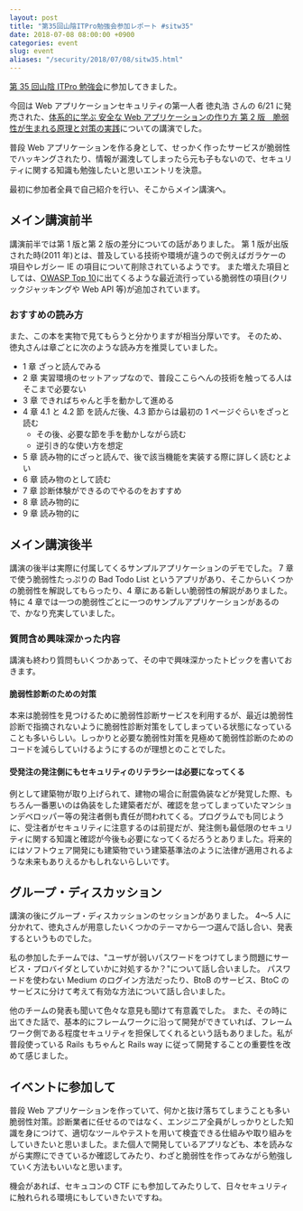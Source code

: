 ```yaml
---
layout: post
title: "第35回山陰ITPro勉強会参加レポート #sitw35"
date: 2018-07-08 08:00:00 +0900
categories: event
slug: event
aliases: "/security/2018/07/08/sitw35.html"
---
```


[第 35 回山陰 ITPro 勉強会](https://sitw.doorkeeper.jp/events/75259)に参加してきました。

今回は Web アプリケーションセキュリティの第一人者 徳丸浩 さんの 6/21 に発売された、[体系的に学ぶ 安全な Web アプリケーションの作り方 第 2 版　脆弱性が生まれる原理と対策の実践](https://amzn.to/2KGA4JQ)についての講演でした。

<a href="https://www.amazon.co.jp/%E4%BD%93%E7%B3%BB%E7%9A%84%E3%81%AB%E5%AD%A6%E3%81%B6-%E5%AE%89%E5%85%A8%E3%81%AAWeb%E3%82%A2%E3%83%97%E3%83%AA%E3%82%B1%E3%83%BC%E3%82%B7%E3%83%A7%E3%83%B3%E3%81%AE%E4%BD%9C%E3%82%8A%E6%96%B9-%E7%AC%AC2%E7%89%88-%E8%84%86%E5%BC%B1%E6%80%A7%E3%81%8C%E7%94%9F%E3%81%BE%E3%82%8C%E3%82%8B%E5%8E%9F%E7%90%86%E3%81%A8%E5%AF%BE%E7%AD%96%E3%81%AE%E5%AE%9F%E8%B7%B5-%E5%BE%B3%E4%B8%B8/dp/4797393165/ref=as_li_ss_il?s=books&ie=UTF8&qid=1534326407&sr=1-1&keywords=%E4%BD%93%E7%B3%BB%E7%9A%84%E3%81%AB%E5%AD%A6%E3%81%B6+%E5%AE%89%E5%85%A8%E3%81%AAweb%E3%82%A2%E3%83%97%E3%83%AA%E3%82%B1%E3%83%BC%E3%82%B7%E3%83%A7%E3%83%B3%E3%81%AE%E4%BD%9C%E3%82%8A%E6%96%B9+%E7%AC%AC2%E7%89%88+%E8%84%86%E5%BC%B1%E6%80%A7%E3%81%8C%E7%94%9F%E3%81%BE%E3%82%8C%E3%82%8B%E5%8E%9F%E7%90%86%E3%81%A8%E5%AF%BE%E7%AD%96%E3%81%AE%E5%AE%9F%E8%B7%B5&linkCode=li3&tag=regonns-22&linkId=4946faa1d09bfac1451eca801f128a61&language=ja_JP" target="_blank"><amp-img src="https://ws-fe.amazon-adsystem.com/widgets/q?_encoding=UTF8&ASIN=4797393165&Format=_SL250_&ID=AsinImage&MarketPlace=JP&ServiceVersion=20070822&WS=1&tag=regonns-22&language=ja_JP" alt="" width="197px" height="250px" layout="fixed" ></amp-img>
</a>

<amp-img src="https://ir-jp.amazon-adsystem.com/e/ir?t=regonns-22&language=ja_JP&l=li3&o=9&a=4797393165" width="1px" height="1px" alt="" layout="fixed" ></amp-img>

普段 Web アプリケーションを作る身として、せっかく作ったサービスが脆弱性でハッキングされたり、情報が漏洩してしまったら元も子もないので、セキュリティに関する知識も勉強したいと思いエントリを決意。

最初に参加者全員で自己紹介を行い、そこからメイン講演へ。

## メイン講演前半

講演前半では第 1 版と第 2 版の差分についての話がありました。
第 1 版が出版された時(2011 年)とは、普及している技術や環境が違うので例えばガラケーの項目やレガシー IE の項目について削除されているようです。
また増えた項目としては、[OWASP Top 10](https://www.owasp.org/index.php/Japan)に出てくるような最近流行っている脆弱性の項目(クリックジャッキングや Web API 等)が追加されています。

### おすすめの読み方

また、この本を実物で見てもらうと分かりますが相当分厚いです。
そのため、徳丸さんは章ごとに次のような読み方を推奨していました。

- 1 章 ざっと読んでみる
- 2 章 実習環境のセットアップなので、普段ここらへんの技術を触ってる人はそこまで必要ない
- 3 章 できればちゃんと手を動かして進める
- 4 章 4.1 と 4.2 節 を読んだ後、4.3 節からは最初の 1 ページぐらいをざっと読む
  - その後、必要な節を手を動かしながら読む
  - 逆引き的な使い方を想定
- 5 章 読み物的にざっと読んで、後で該当機能を実装する際に詳しく読むとよい
- 6 章 読み物のとして読む
- 7 章 診断体験ができるのでやるのをおすすめ
- 8 章 読み物的に
- 9 章 読み物的に

## メイン講演後半

講演の後半は実際に付属してくるサンプルアプリケーションのデモでした。
7 章で使う脆弱性たっぷりの Bad Todo List というアプリがあり、そこからいくつかの脆弱性を解説してもらったり、4 章にある新しい脆弱性の解説がありました。特に 4 章では一つの脆弱性ごとに一つのサンプルアプリケーションがあるので、かなり充実していました。

### 質問含め興味深かった内容

講演も終わり質問もいくつかあって、その中で興味深かったトピックを書いておきます。

#### 脆弱性診断のための対策

本来は脆弱性を見つけるために脆弱性診断サービスを利用するが、最近は脆弱性診断で指摘されないように脆弱性診断対策をしてしまっている状態になっていることも多いらしい。しっかりと必要な脆弱性対策を見極めて脆弱性診断のためのコードを減らしていけるようにするのが理想とのことでした。

#### 受発注の発注側にもセキュリティのリテラシーは必要になってくる

例として建築物が取り上げられて、建物の場合に耐震偽装などが発覚した際、もちろん一番悪いのは偽装をした建築者だが、確認を怠ってしまっていたマンションデベロッパー等の発注者側も責任が問われてくる。プログラムでも同じように、受注者がセキュリティに注意するのは前提だが、発注側も最低限のセキュリティに関する知識と確認が今後も必要になってくるだろうとありました。将来的にはソフトウェア開発にも建築物でいう建築基準法のように法律が適用されるような未来もありえるかもしれないらしいです。

## グループ・ディスカッション

講演の後にグループ・ディスカッションのセッションがありました。
4〜5 人に分かれて、徳丸さんが用意したいくつかのテーマから一つ選んで話し合い、発表するというものでした。

私の参加したチームでは、"ユーザが弱いパスワードをつけてしまう問題にサービス・プロバイダとしていかに対処するか？"について話し合いました。
パスワードを使わない Medium のログイン方法だったり、BtoB のサービス、BtoC のサービスに分けて考えて有効な方法について話し合いました。

他のチームの発表も聞いて色々な意見も聞けて有意義でした。
また、その時に出てきた話で、基本的にフレームワークに沿って開発ができていれば、フレームワーク側である程度セキュリティを担保してくれるという話もありました。私が普段使っている Rails もちゃんと Rails way に従って開発することの重要性を改めて感じました。

## イベントに参加して

普段 Web アプリケーションを作っていて、何かと抜け落ちてしまうことも多い脆弱性対策。診断業者に任せるのではなく、エンジニア全員がしっかりとした知識を身につけて、適切なツールやテストを用いて検査できる仕組みや取り組みをしていきたいと思いました。また個人で開発しているアプリなども、本を読みながら実際にできているか確認してみたり、わざと脆弱性を作ってみながら勉強していく方法もいいなと思います。

機会があれば、セキュコンの CTF にも参加してみたりして、日々セキュリティに触れられる環境にもしていきたいですね。
